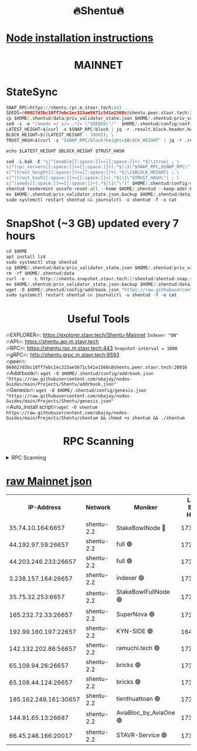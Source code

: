 <h1 align="center"> 🔥Shentu🔥</h1>

[Node installation instructions](https://github.com/obajay/nodes-Guides/tree/main/Projects/Shentu)
=
<h1 align="center"> MAINNET</h1>

# StateSync
```python
SNAP_RPC=https://shentu.rpc.m.stavr.tech:443
SEEDS=060027d3bc10ff7ebc1ec315ae5671c541e1568c@shentu.peer.stavr.tech:20016
cp $HOME/.shentud/data/priv_validator_state.json $HOME/.shentud/priv_validator_state.json.backup
sed -i -e "/seeds =/ s/= .*/= \"$SEEDS\"/"  $HOME/.shentud/config/config.toml
LATEST_HEIGHT=$(curl -s $SNAP_RPC/block | jq -r .result.block.header.height); \
BLOCK_HEIGHT=$((LATEST_HEIGHT - 1000)); \
TRUST_HASH=$(curl -s "$SNAP_RPC/block?height=$BLOCK_HEIGHT" | jq -r .result.block_id.hash)

echo $LATEST_HEIGHT $BLOCK_HEIGHT $TRUST_HASH

sed -i.bak -E "s|^(enable[[:space:]]+=[[:space:]]+).*$|\1true| ; \
s|^(rpc_servers[[:space:]]+=[[:space:]]+).*$|\1\"$SNAP_RPC,$SNAP_RPC\"| ; \
s|^(trust_height[[:space:]]+=[[:space:]]+).*$|\1$BLOCK_HEIGHT| ; \
s|^(trust_hash[[:space:]]+=[[:space:]]+).*$|\1\"$TRUST_HASH\"| ; \
s|^(seeds[[:space:]]+=[[:space:]]+).*$|\1\"\"|" $HOME/.shentud/config/config.toml
shentud tendermint unsafe-reset-all --home $HOME/.shentud --keep-addr-book
mv $HOME/.shentud/priv_validator_state.json.backup $HOME/.shentud/data/priv_validator_state.json
sudo systemctl restart shentud && journalctl -u shentud -f -o cat
```
# SnapShot (~3 GB) updated every 7 hours
```python
cd $HOME
apt install lz4
sudo systemctl stop shentud
cp $HOME/.shentud/data/priv_validator_state.json $HOME/.shentud/priv_validator_state.json.backup
rm -rf $HOME/.shentud/data
curl -o - -L http://shentu.snapshot.stavr.tech:2/shentud/shentud-snap.tar.lz4 | lz4 -c -d - | tar -x -C $HOME/.shentud --strip-components 2
mv $HOME/.shentud/priv_validator_state.json.backup $HOME/.shentud/data/priv_validator_state.json
wget -O $HOME/.shentud/config/addrbook.json "https://raw.githubusercontent.com/obajay/nodes-Guides/main/Projects/Shentu/addrbook.json"
sudo systemctl restart shentud && journalctl -u shentud -f -o cat
```

 <h1 align="center"> Useful Tools</h1>

🔥EXPLORER🔥:     https://explorer.stavr.tech/Shentu-Mainnet        `Indexer "ON"` \
🔥API🔥:          https://shentu.api.m.stavr.tech \
🔥RPC🔥:          https://shentu.rpc.m.stavr.tech:443              `Snapshot-interval = 1000` \
🔥gRPC🔥:         http://shentu.grpc.m.stavr.tech:9593 \
🔥peer🔥:         `060027d3bc10ff7ebc1ec315ae5671c541e1568c@shentu.peer.stavr.tech:20016` \
🔥Addrbook🔥:  `wget -O $HOME/.shentud/config/addrbook.json "https://raw.githubusercontent.com/obajay/nodes-Guides/main/Projects/Shentu/addrbook.json"` \
🔥Genesis🔥:  `wget -O $HOME/.shentud/config/genesis.json "https://raw.githubusercontent.com/obajay/nodes-Guides/main/Projects/Shentu/genesis.json"` \
🔥Auto_install script🔥:`wget -O shentum https://raw.githubusercontent.com/obajay/nodes-Guides/main/Projects/Shentu/shentum && chmod +x shentum && ./shentum`

<h1 align="center"> RPC Scanning</h1>

<details>
<summary>RPC Scanning</summary>

<h2 align="center"> We scan nodes in real time every 4 hours. And we provide the final result of RPC endpoints.
We cannot influence the operation of these nodes in any way. </h2>


```python
If Voting Power is higher than 0 --> then the Node is a validator of the network and may be subject to attack and be a potential threat to the chain.
```
```python
We marked such validators with a red symbol
```

</details>

[raw Mainnet json](https://rpc-check.shentum.stavr.tech/shentum/rpc-shentum-result.json)
=


<table><tr><th>IP-Address</th><th>Network</th><th>Moniker</th><th>Latest Block Height</th><th>Earliest Block Height</th><th>Catching Up</th><th>Tx Index</th><th>Voting Power</th><th>Scan Time</th></tr><tr><td>35.74.10.164:6657</td><td>shentu-2.2</td><td>StakeBowlNode 🔴</td><td>17352763</td><td>8308501</td><td>False</td><td>on</td><td>50178</td><td>2024-02-24T05:09:01.423128417UTC</td></tr><tr><td>44.192.97.59:26657</td><td>shentu-2.2</td><td>full 🟢</td><td>17352762</td><td>9786901</td><td>False</td><td>on</td><td>0</td><td>2024-02-24T05:08:58.057341577UTC</td></tr><tr><td>44.203.246.233:26657</td><td>shentu-2.2</td><td>full 🟢</td><td>17352763</td><td>9786901</td><td>False</td><td>on</td><td>0</td><td>2024-02-24T05:09:10.308228435UTC</td></tr><tr><td>3.238.157.164:26657</td><td>shentu-2.2</td><td>indexer 🟢</td><td>17352768</td><td>9786901</td><td>False</td><td>on</td><td>0</td><td>2024-02-24T05:09:31.988661259UTC</td></tr><tr><td>35.75.32.253:6657</td><td>shentu-2.2</td><td>StakeBowlFullNode 🟢</td><td>17352772</td><td>10470762</td><td>False</td><td>on</td><td>0</td><td>2024-02-24T05:09:56.527334900UTC</td></tr><tr><td>165.232.72.33:26657</td><td>shentu-2.2</td><td>SuperNova 🟢</td><td>17352772</td><td>15936001</td><td>False</td><td>on</td><td>0</td><td>2024-02-24T05:09:55.169758371UTC</td></tr><tr><td>192.99.160.197:22657</td><td>shentu-2.2</td><td>KYN-SIDE 🟢</td><td>16491696</td><td>16083091</td><td>False</td><td>on</td><td>0</td><td>2024-02-24T05:10:36.629875986UTC</td></tr><tr><td>142.132.202.86:56657</td><td>shentu-2.2</td><td>ramuchi.tech 🟢</td><td>17352777</td><td>16196001</td><td>False</td><td>on</td><td>0</td><td>2024-02-24T05:10:26.212099908UTC</td></tr><tr><td>65.109.94.26:26657</td><td>shentu-2.2</td><td>bricks 🟢</td><td>17352778</td><td>16401001</td><td>False</td><td>on</td><td>0</td><td>2024-02-24T05:10:33.333143807UTC</td></tr><tr><td>65.108.44.124:26657</td><td>shentu-2.2</td><td>bricks 🟢</td><td>17352779</td><td>16401001</td><td>False</td><td>on</td><td>0</td><td>2024-02-24T05:10:36.978177962UTC</td></tr><tr><td>185.162.249.161:30657</td><td>shentu-2.2</td><td>tienthuattoan 🟢</td><td>17338610</td><td>17008396</td><td>False</td><td>on</td><td>0</td><td>2024-02-24T05:09:40.492590324UTC</td></tr><tr><td>144.91.65.13:26687</td><td>shentu-2.2</td><td>AviaBloc_by_AviaOne 🟢</td><td>17352772</td><td>17347594</td><td>False</td><td>off</td><td>0</td><td>2024-02-24T05:10:03.291498971UTC</td></tr><tr><td>66.45.246.166:20017</td><td>shentu-2.2</td><td>STAVR-Service 🟢</td><td>17352778</td><td>17350501</td><td>False</td><td>on</td><td>0</td><td>2024-02-24T05:10:32.969391382UTC</td></tr></table>
